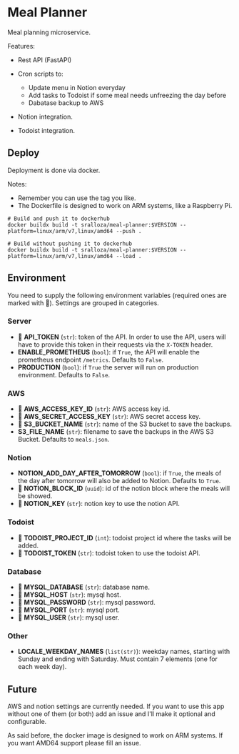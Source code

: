 # Meal Planner

Meal planning microservice.

Features:

- Rest API (FastAPI)
- Cron scripts to:

  - Update menu in Notion everyday
  - Add tasks to Todoist if some meal needs unfreezing the day before
  - Dabatase backup to AWS

- Notion integration.
- Todoist integration.

## Deploy

Deployment is done via docker.

Notes:

- Remember you can use the tag you like.
- The Dockerfile is designed to work on ARM systems, like a Raspberry Pi.

```shell
# Build and push it to dockerhub
docker buildx build -t sralloza/meal-planner:$VERSION --platform=linux/arm/v7,linux/amd64 --push .

# Build without pushing it to dockerhub
docker buildx build -t sralloza/meal-planner:$VERSION --platform=linux/arm/v7,linux/amd64 --load .
```

## Environment

You need to supply the following environment variables (required ones are marked with 🚩). Settings are grouped in categories.

### Server

- 🚩 **API_TOKEN** (`str`): token of the API. In order to use the API, users will have to provide this token in their requests via the `X-TOKEN` header.
- **ENABLE_PROMETHEUS** (`bool`): if `True`, the API will enable the prometheus endpoint `/metrics`. Defaults to `False`.
- **PRODUCTION** (`bool`): if `True` the server will run on production environment. Defaults to `False`.

### AWS

- 🚩 **AWS_ACCESS_KEY_ID** (`str`): AWS access key id.
- 🚩 **AWS_SECRET_ACCESS_KEY** (`str`): AWS secret access key.
- 🚩 **S3_BUCKET_NAME** (`str`): name of the S3 bucket to save the backups.
- **S3_FILE_NAME** (`str`): filename to save the backups in the AWS S3 Bucket. Defaults to `meals.json`.

### Notion

- **NOTION_ADD_DAY_AFTER_TOMORROW** (`bool`): if `True`, the meals of the day after tomorrow will also be added to Notion. Defaults to `True`.
- 🚩 **NOTION_BLOCK_ID** (`uuid`): id of the notion block where the meals will be showed.
- 🚩 **NOTION_KEY** (`str`): notion key to use the notion API.

### Todoist

- 🚩 **TODOIST_PROJECT_ID** (`int`): todoist project id where the tasks will be added.
- 🚩 **TODOIST_TOKEN** (`str`): todoist token to use the todoist API.

### Database

- 🚩 **MYSQL_DATABASE** (`str`): database name.
- 🚩 **MYSQL_HOST** (`str`): mysql host.
- 🚩 **MYSQL_PASSWORD** (`str`): mysql password.
- 🚩 **MYSQL_PORT** (`str`): mysql port.
- 🚩 **MYSQL_USER** (`str`): mysql user.

### Other

- **LOCALE_WEEKDAY_NAMES** (`list(str)`): weekday names, starting with Sunday and ending with Saturday. Must contain 7 elements (one for each week day).

## Future

AWS and notion settings are currently needed. If you want to use this app without one of them (or both) add an issue and I'll make it optional and configurable.

As said before, the docker image is designed to work on ARM systems. If you want AMD64 support please fill an issue.
